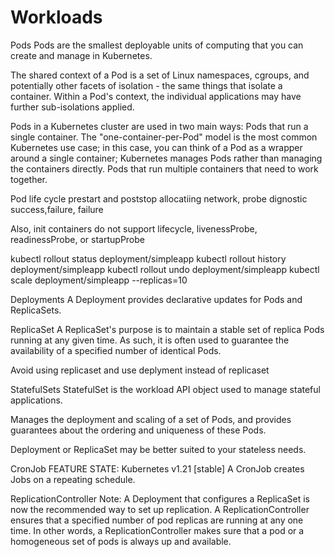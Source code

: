 Workloads
=========

Pods
Pods are the smallest deployable units of computing that you can create and manage in Kubernetes.

The shared context of a Pod is a set of Linux namespaces, cgroups, and potentially other facets of isolation - the same things that isolate a container.
Within a Pod's context, the individual applications may have further sub-isolations applied.

Pods in a Kubernetes cluster are used in two main ways:
  Pods that run a single container. The "one-container-per-Pod" model is the most common Kubernetes use case;
  in this case, you can think of a Pod as a wrapper around a single container; Kubernetes manages Pods rather than managing the containers directly.
  Pods that run multiple containers that need to work together.

Pod life cycle
 prestart and poststop
 allocatiing network, probe dignostic
 success,failure, failure

Also, init containers do not support lifecycle, livenessProbe, readinessProbe, or startupProbe

kubectl rollout status deployment/simpleapp
kubectl rollout history deployment/simpleapp
kubectl rollout undo deployment/simpleapp
kubectl scale deployment/simpleapp --replicas=10

Deployments
A Deployment provides declarative updates for Pods and ReplicaSets.

ReplicaSet
A ReplicaSet's purpose is to maintain a stable set of replica Pods running at any given time. As such, it is often used to guarantee the availability of a specified number of identical Pods.

Avoid using replicaset and use deplyment instead of replicaset

StatefulSets
StatefulSet is the workload API object used to manage stateful applications.

Manages the deployment and scaling of a set of Pods, and provides guarantees about the ordering and uniqueness of these Pods.

Deployment or ReplicaSet may be better suited to your stateless needs.

CronJob
FEATURE STATE: Kubernetes v1.21 [stable]
A CronJob creates Jobs on a repeating schedule.

ReplicationController
Note: A Deployment that configures a ReplicaSet is now the recommended way to set up replication.
A ReplicationController ensures that a specified number of pod replicas are running at any one time. In other words,
a ReplicationController makes sure that a pod or a homogeneous set of pods is always up and available.







